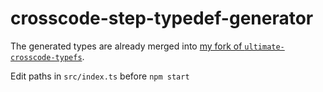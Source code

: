 # crosscode-step-typedef-generator

The generated types are already merged into [my fork of `ultimate-crosscode-typefs`](https://github.com/krypciak/ultimate-crosscode-typedefs).

Edit paths in `src/index.ts` before `npm start`

